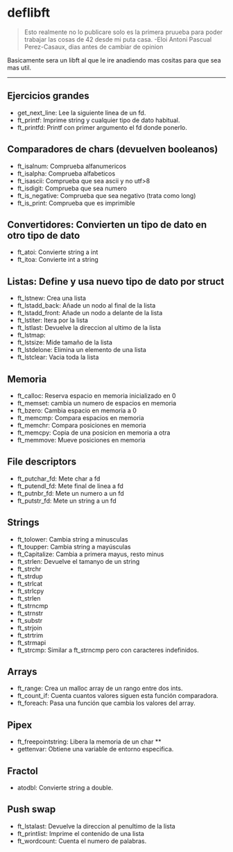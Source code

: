 # deflibft

> Esto realmente no lo publicare solo es la primera pruueba para poder trabajar las cosas de 42 desde mi puta casa. -Eloi Antoni Pascual Perez-Casaux, dias antes de cambiar de opinion

Basicamente sera un libft al que le ire anadiendo mas cositas para que sea mas util.

___

## Ejercicios grandes

- get_next_line: Lee la siguiente linea de un fd.
- ft_printf: Imprime string y cualquier tipo de dato habitual.
- ft_printfd: Printf con primer argumento el fd donde ponerlo.

## Comparadores de chars (devuelven booleanos)

- ft_isalnum: Comprueba alfanumericos
- ft_isalpha: Comprueba alfabeticos
- ft_isascii: Comprueba que sea ascii y no utf>8
- ft_isdigit: Comprueba que sea numero
- ft_is_negative: Comprueba que sea negativo (trata como long)
- ft_is_print: Comprueba que es imprimible

## Convertidores: Convierten un tipo de dato en otro tipo de dato

- ft_atoi: Convierte string a int
- ft_itoa: Convierte int a string

## Listas: Define y usa nuevo tipo de dato por struct

- ft_lstnew: Crea una lista
- ft_lstadd_back: Añade un nodo al final de la lista
- ft_lstadd_front: Añade un nodo a delante de la lista
- ft_lstiter: Itera por la lista
- ft_lstlast: Devuelve la direccion al ultimo de la lista 
- ft_lstmap: 
- ft_lstsize: Mide tamaño de la lista
- ft_lstdelone: Elimina un elemento de una lista
- ft_lstclear: Vacia toda la lista

## Memoria

- ft_calloc: Reserva espacio en memoria inicializado en 0
- ft_memset: cambia un numero de espacios en memoria
- ft_bzero: Cambia espacio en memoria a 0
- ft_memcmp: Compara espacios en memoria
- ft_memchr: Compara posiciones en memoria
- ft_memcpy: Copia de una posicion en memoria a otra
- ft_memmove: Mueve posiciones en memoria

## File descriptors

- ft_putchar_fd: Mete char a fd
- ft_putendl_fd: Mete final de linea a fd
- ft_putnbr_fd: Mete un numero a un fd
- ft_putstr_fd: Mete un string a un fd

## Strings

- ft_tolower: Cambia string a minusculas
- ft_toupper: Cambia string a mayúsculas
- ft_Capitalize: Cambia a primera mayus, resto minus
- ft_strlen: Devuelve el tamanyo de un string
- ft_strchr
- ft_strdup
- ft_strlcat
- ft_strlcpy
- ft_strlen
- ft_strncmp
- ft_strnstr
- ft_substr
- ft_strjoin
- ft_strtrim
- ft_strmapi
- ft_strcmp: Similar a ft_strncmp pero con caracteres indefinidos.

## Arrays

- ft_range: Crea un malloc array de un rango entre dos ints.
- ft_count_if: Cuenta cuantos valores siguen esta función comparadora.
- ft_foreach: Pasa una función que cambia los valores del array.

## Pipex

- ft_freepointstring: Libera la memoria de un char **
- gettenvar: Obtiene una variable de entorno especifica.

## Fractol
- atodbl: Convierte string a double.

## Push swap

- ft_lstalast: Devuelve la direccion al penultimo de la lista
- ft_printlist: Imprime el contenido de una lista
- ft_wordcount: Cuenta el numero de palabras.
